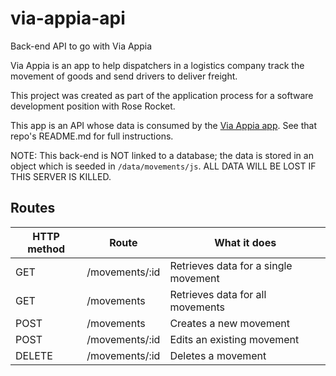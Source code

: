 # via-appia-api

Back-end API to go with Via Appia

Via Appia is an app to help dispatchers in a logistics company track the movement of goods and send drivers to deliver freight.

This project was created as part of the application process for a software development position with Rose Rocket.

This app is an API whose data is consumed by the [Via Appia app](https://github.com/sherwin-kwan/via-appia). See that repo's README.md for full instructions. 

NOTE: This back-end is NOT linked to a database; the data is stored in an object which is seeded in `/data/movements/js`. ALL DATA WILL BE LOST IF THIS SERVER IS KILLED.

## Routes

HTTP method | Route | What it does
---|---|---
GET | /movements/:id | Retrieves data for a single movement
GET | /movements | Retrieves data for all movements
POST | /movements | Creates a new movement
POST | /movements/:id | Edits an existing movement
DELETE | /movements/:id | Deletes a movement
